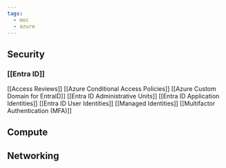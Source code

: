 ```yaml
---
tags:
  - moc
  - azure
---
```



## Security
### [[Entra ID]]
[[Access Reviews]]
[[Azure Conditional Access Policies]]
[[Azure Custom Domain for EntraID]]
[[Entra ID Administrative Units]]
[[Entra ID Application Identities]]
[[Entra ID User Identities]]
[[Managed Identities]]
[[Multifactor Authentication (MFA)]]

## Compute

## Networking


